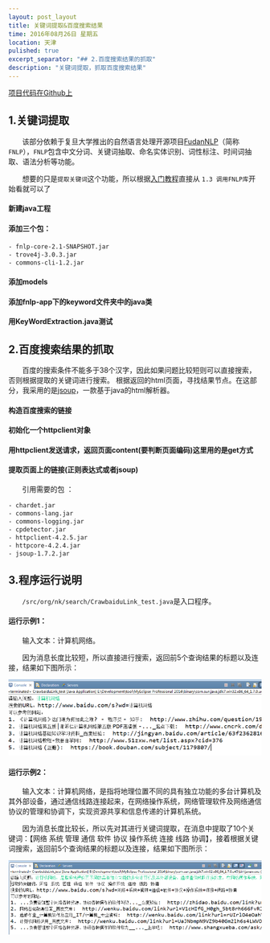 ```yaml
---
layout: post_layout
title: 关键词提取&百度搜索结果
time: 2016年08月26日 星期五
location: 天津
pulished: true
excerpt_separator: "## 2.百度搜索结果的抓取"
description: "关键词提取，抓取百度搜索结果"
---
```

[项目代码在Github上](https://github.com/HeddaZhu/KeywordSearch)

## 1.关键词提取

&#160; &#160; &#160; &#160;该部分依赖于复旦大学推出的自然语言处理开源项目[FudanNLP](https://github.com/xpqiu/fnlp/wiki/quicktutorial)（简称`FNLP`），`FNLP`包含中文分词、关键词抽取、命名实体识别、词性标注、时间词抽取、语法分析等功能。

&#160; &#160; &#160; &#160;想要的只是`提取关键词`这个功能，所以根据[入门教程](https://github.com/xpqiu/fnlp/wiki/quicktutorial)直接从 `1.3 调用FNLP库`开始看就可以了

#### 新建java工程

#### 添加三个包：
```
- fnlp-core-2.1-SNAPSHOT.jar
- trove4j-3.0.3.jar
- commons-cli-1.2.jar
```

#### 添加models

#### 添加fnlp-app下的keyword文件夹中的java类

#### 用KeyWordExtraction.java测试



## 2.百度搜索结果的抓取	

&#160; &#160; &#160; &#160;百度的搜索条件不能多于38个汉字，因此如果问题比较短则可以直接搜索，否则根据提取的关键词进行搜索。
根据返回的html页面，寻找结果节点。在这部分，我采用的是[jsoup](https://jsoup.org/)，一款基于java的html解析器。

#### 构造百度搜索的链接

#### 初始化一个httpclient对象

#### 用httpclient发送请求，返回页面content(要判断页面编码)这里用的是get方式

#### 提取页面上的链接(正则表达式或者jsoup)

&#160; &#160; &#160; &#160;引用需要的包 ：
```
- chardet.jar
- commons-lang.jar
- commons-logging.jar
- cpdetector.jar
- httpclient-4.2.5.jar
- httpcore-4.2.4.jar
- jsoup-1.7.2.jar
```

## 3.程序运行说明

&#160; &#160; &#160; &#160;`/src/org/nk/search/CrawbaiduLink_test.java`是入口程序。

#### 运行示例1：

&#160; &#160; &#160; &#160;输入文本：计算机网络。 

&#160; &#160; &#160; &#160;因为消息长度比较短，所以直接进行搜索，返回前5个查询结果的标题以及连接，结果如下图所示：

<img src="/assets/img/Keyword_Search_1.png" alt="结果图">

#### 运行示例2：

&#160; &#160; &#160; &#160;输入文本：计算机网络，是指将地理位置不同的具有独立功能的多台计算机及其外部设备，通过通信线路连接起来，在网络操作系统，网络管理软件及网络通信协议的管理和协调下，实现资源共享和信息传递的计算机系统。


&#160; &#160; &#160; &#160;因为消息长度比较长，所以先对其进行关键词提取，在消息中提取了10个关键词：【网络  系统   管理   通信   软件   协议   操作系统   连接   线路   协调】，接着根据关键词搜索，返回前5个查询结果的标题以及连接，结果如下图所示：

<img src="/assets/img/Keyword_Search_2.png" alt="结果图">
